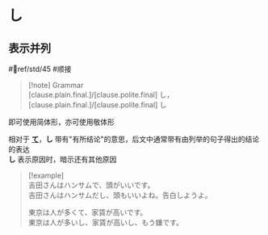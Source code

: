 # し

## 表示并列

 #📖ref/std/45 #顺接  

> [!note] Grammar  
> [clause.plain.final.]/[clause.polite.final] し，[clause.plain.final.]/[clause.polite.final] し  

即可使用简体形，亦可使用敬体形  

相对于 [**て**](て.md)，**し** 带有"有所结论"的意思，后文中通常带有由列举的句子得出的结论的表达  
**し** 表示原因时，暗示还有其他原因  

> [!example]  
> 吉田さんはハンサムで、頭がいいです。  
> 吉田さんはハンサムだし、頭もいいよね。告白しようよ。  
>
> 東京は人が多くて、家賃が高いです。  
> 東京は人が多いし、家賃が高いし、もう嫌です。  
